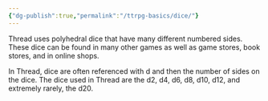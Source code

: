 ```yaml
---
{"dg-publish":true,"permalink":"/ttrpg-basics/dice/"}
---
```


Thread uses polyhedral dice that have many different numbered sides. These dice can be found in many other games as well as game stores, book stores, and in online shops.

In Thread, dice are often referenced with d and then the number of sides on the dice. The dice used in Thread are the d2, d4, d6, d8, d10, d12, and extremely rarely, the d20.